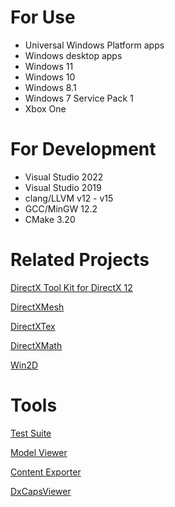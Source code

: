 # For Use
* Universal Windows Platform apps
* Windows desktop apps
* Windows 11
* Windows 10
* Windows 8.1
* Windows 7 Service Pack 1
* Xbox One

# For Development
* Visual Studio 2022
* Visual Studio 2019
* clang/LLVM v12 - v15
* GCC/MinGW 12.2
* CMake 3.20

# Related Projects

[DirectX Tool Kit for DirectX 12](https://github.com/Microsoft/DirectXTK12)

[DirectXMesh](https://github.com/Microsoft/DirectXMesh)

[DirectXTex](https://github.com/Microsoft/DirectXTex)

[DirectXMath](https://github.com/Microsoft/DirectXMath)

[Win2D](https://github.com/Microsoft/Win2D)

# Tools

[Test Suite](https://github.com/walbourn/directxtktest/wiki)

[Model Viewer](https://github.com/walbourn/directxtkmodelviewer)

[Content Exporter](https://github.com/walbourn/contentexporter)

[DxCapsViewer](https://github.com/microsoft/DxCapsViewer)

